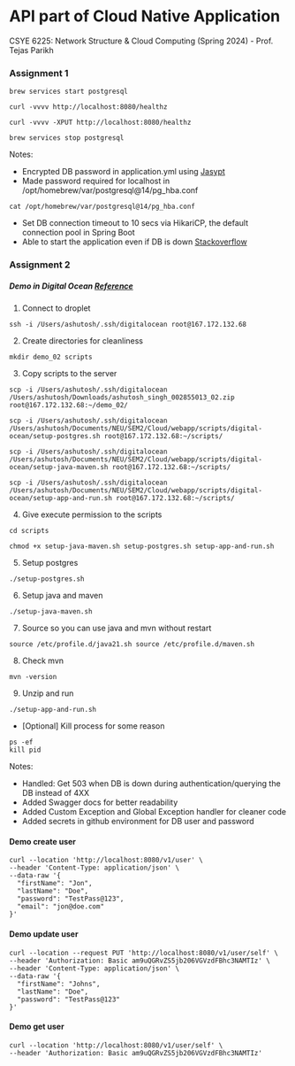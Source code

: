 # API part of Cloud Native Application
CSYE 6225:  Network Structure & Cloud Computing (Spring 2024) - Prof. Tejas Parikh

### Assignment 1
```
brew services start postgresql
```
```
curl -vvvv http://localhost:8080/healthz 
```
```
curl -vvvv -XPUT http://localhost:8080/healthz
```
```
brew services stop postgresql
```
Notes:
- Encrypted DB password in application.yml using [Jasypt](http://www.jasypt.org/)
- Made password required for localhost in /opt/homebrew/var/postgresql@14/pg_hba.conf
```
cat /opt/homebrew/var/postgresql@14/pg_hba.conf
```
- Set DB connection timeout to 10 secs via HikariCP, the default connection pool in Spring Boot
- Able to start the application even if DB is down [Stackoverflow](https://stackoverflow.com/a/60348220)

### Assignment 2

##### Demo in Digital Ocean [Reference](https://www.digitalocean.com/community/tutorials/how-to-install-and-use-postgresql-on-centos-8)
1. Connect to droplet
```
ssh -i /Users/ashutosh/.ssh/digitalocean root@167.172.132.68
```
2. Create directories for cleanliness
```
mkdir demo_02 scripts
```
3. Copy scripts to the server
```
scp -i /Users/ashutosh/.ssh/digitalocean /Users/ashutosh/Downloads/ashutosh_singh_002855013_02.zip root@167.172.132.68:~/demo_02/
```
```
scp -i /Users/ashutosh/.ssh/digitalocean /Users/ashutosh/Documents/NEU/SEM2/Cloud/webapp/scripts/digital-ocean/setup-postgres.sh root@167.172.132.68:~/scripts/
```
```
scp -i /Users/ashutosh/.ssh/digitalocean /Users/ashutosh/Documents/NEU/SEM2/Cloud/webapp/scripts/digital-ocean/setup-java-maven.sh root@167.172.132.68:~/scripts/
```
```
scp -i /Users/ashutosh/.ssh/digitalocean /Users/ashutosh/Documents/NEU/SEM2/Cloud/webapp/scripts/digital-ocean/setup-app-and-run.sh root@167.172.132.68:~/scripts/
```
4. Give execute permission to the scripts
```
cd scripts
```
```
chmod +x setup-java-maven.sh setup-postgres.sh setup-app-and-run.sh
```
5. Setup postgres
```
./setup-postgres.sh
```
6. Setup java and maven
```
./setup-java-maven.sh
```
7. Source so you can use java and mvn without restart
```
source /etc/profile.d/java21.sh source /etc/profile.d/maven.sh
```
8. Check mvn
```
mvn -version
```
9. Unzip and run 
```
./setup-app-and-run.sh
```
- [Optional] Kill process for some reason
```
ps -ef
kill pid
```
Notes:
- Handled: Get 503 when DB is down during authentication/querying the DB instead of 4XX
- Added Swagger docs for better readability
- Added Custom Exception and Global Exception handler for cleaner code
- Added secrets in github environment for DB user and password

#### Demo create user
```
curl --location 'http://localhost:8080/v1/user' \
--header 'Content-Type: application/json' \
--data-raw '{
  "firstName": "Jon",
  "lastName": "Doe",
  "password": "TestPass@123",
  "email": "jon@doe.com"
}'
```
#### Demo update user
```
curl --location --request PUT 'http://localhost:8080/v1/user/self' \
--header 'Authorization: Basic am9uQGRvZS5jb206VGVzdFBhc3NAMTIz' \
--header 'Content-Type: application/json' \
--data-raw '{
  "firstName": "Johns",
  "lastName": "Doe",
  "password": "TestPass@123"
}'
```
#### Demo get user
```
curl --location 'http://localhost:8080/v1/user/self' \
--header 'Authorization: Basic am9uQGRvZS5jb206VGVzdFBhc3NAMTIz'
```
